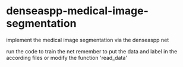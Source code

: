 # denseaspp-medical-image-segmentation
implement the medical image segmentation via the denseaspp net

run the code to train the net
remember to put the data and label in the according files or modify the function 'read_data'
